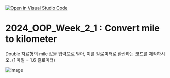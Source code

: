 [![Open in Visual Studio Code](https://classroom.github.com/assets/open-in-vscode-718a45dd9cf7e7f842a935f5ebbe5719a5e09af4491e668f4dbf3b35d5cca122.svg)](https://classroom.github.com/online_ide?assignment_repo_id=14133661&assignment_repo_type=AssignmentRepo)
# 2024_OOP_Week_2_1 : Convert mile to kilometer

Double 자료형의 mile 값을 입력으로 받아, 이를 킬로미터로 환산하는 코드를 제작하시오. (1 마일 = 1.6 킬로미터)

![image](https://github.com/LeeHyunWon999/2024_OOP_Week_2_1/assets/142217859/95826b82-55d9-4c9d-bd25-f4eb10dc2918)
